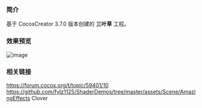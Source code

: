 ### 简介
基于 CocosCreator 3.7.0 版本创建的 **三叶草** 工程。

### 效果预览
![image](../../../gif/202207/2022072401.gif)

### 相关链接
https://forum.cocos.org/t/topic/59401/10        
https://github.com/fylz1125/ShaderDemos/tree/master/assets/Scene/AmazingEffects Clover